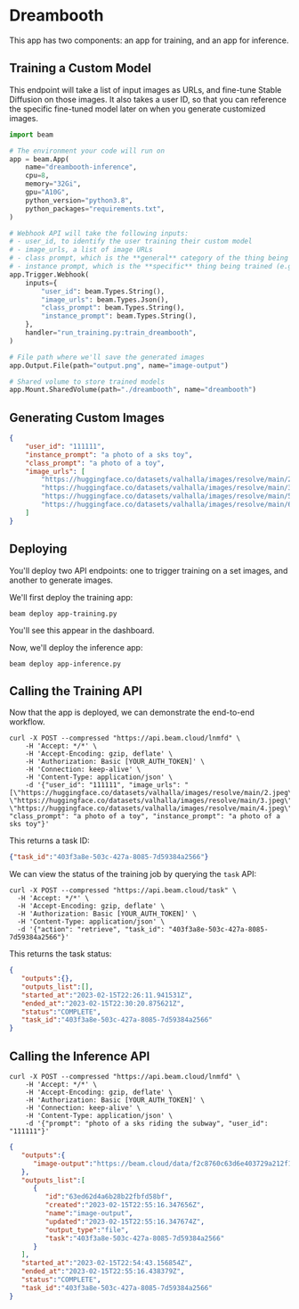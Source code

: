 # Dreambooth

This app has two components: an app for training, and an app for inference.

## Training a Custom Model

This endpoint will take a list of input images as URLs, and fine-tune Stable Diffusion on those images. It also takes a user ID, so that you can reference the specific fine-tuned model later on when you generate customized images.

```python
import beam

# The environment your code will run on
app = beam.App(
    name="dreambooth-inference",
    cpu=8,
    memory="32Gi",
    gpu="A10G",
    python_version="python3.8",
    python_packages="requirements.txt",
)

# Webhook API will take the following inputs:
# - user_id, to identify the user training their custom model
# - image_urls, a list of image URLs
# - class prompt, which is the **general** category of the thing being trained on (e.g. a person)
# - instance prompt, which is the **specific** thing being trained (e.g. a sks person)
app.Trigger.Webhook(
    inputs={
        "user_id": beam.Types.String(),
        "image_urls": beam.Types.Json(),
        "class_prompt": beam.Types.String(),
        "instance_prompt": beam.Types.String(),
    },
    handler="run_training.py:train_dreambooth",
)

# File path where we'll save the generated images
app.Output.File(path="output.png", name="image-output")

# Shared volume to store trained models
app.Mount.SharedVolume(path="./dreambooth", name="dreambooth")
```

## Generating Custom Images

```json
{
    "user_id": "111111",
    "instance_prompt": "a photo of a sks toy",
    "class_prompt": "a photo of a toy",
    "image_urls": [
        "https://huggingface.co/datasets/valhalla/images/resolve/main/2.jpeg",
        "https://huggingface.co/datasets/valhalla/images/resolve/main/3.jpeg",
        "https://huggingface.co/datasets/valhalla/images/resolve/main/5.jpeg",
        "https://huggingface.co/datasets/valhalla/images/resolve/main/6.jpeg",
    ]
}
```

## Deploying

You'll deploy two API endpoints: one to trigger training on a set images, and another to generate images.

We'll first deploy the training app:

```cURL
beam deploy app-training.py
```

You'll see this appear in the dashboard.

Now, we'll deploy the inference app:

```cURL
beam deploy app-inference.py
```

## Calling the Training API

Now that the app is deployed, we can demonstrate the end-to-end workflow.

```curl
curl -X POST --compressed "https://api.beam.cloud/lnmfd" \
    -H 'Accept: */*' \
    -H 'Accept-Encoding: gzip, deflate' \
    -H 'Authorization: Basic [YOUR_AUTH_TOKEN]' \
    -H 'Connection: keep-alive' \
    -H 'Content-Type: application/json' \
    -d '{"user_id": "111111", "image_urls": "[\"https://huggingface.co/datasets/valhalla/images/resolve/main/2.jpeg\", \"https://huggingface.co/datasets/valhalla/images/resolve/main/3.jpeg\", \"https://huggingface.co/datasets/valhalla/images/resolve/main/4.jpeg\"]", "class_prompt": "a photo of a toy", "instance_prompt": "a photo of a sks toy"}'
```

This returns a task ID:

```json
{"task_id":"403f3a8e-503c-427a-8085-7d59384a2566"}
```

We can view the status of the training job by querying the `task` API:

```curl
curl -X POST --compressed "https://api.beam.cloud/task" \
  -H 'Accept: */*' \
  -H 'Accept-Encoding: gzip, deflate' \
  -H 'Authorization: Basic [YOUR_AUTH_TOKEN]' \
  -H 'Content-Type: application/json' \
  -d '{"action": "retrieve", "task_id": "403f3a8e-503c-427a-8085-7d59384a2566"}'
```

This returns the task status:

```json
{
   "outputs":{},
   "outputs_list":[],
   "started_at":"2023-02-15T22:26:11.941531Z",
   "ended_at":"2023-02-15T22:30:20.875621Z",
   "status":"COMPLETE",
   "task_id":"403f3a8e-503c-427a-8085-7d59384a2566"
}
```

## Calling the Inference API

```curl
curl -X POST --compressed "https://api.beam.cloud/lnmfd" \
    -H 'Accept: */*' \
    -H 'Accept-Encoding: gzip, deflate' \
    -H 'Authorization: Basic [YOUR_AUTH_TOKEN]' \
    -H 'Connection: keep-alive' \
    -H 'Content-Type: application/json' \
    -d '{"prompt": "photo of a sks riding the subway", "user_id": "111111"}'
```

```json
{
   "outputs":{
      "image-output":"https://beam.cloud/data/f2c8760c63d6e403729a212f1c19b597692b1c26c1c65"
   },
   "outputs_list":[
      {
         "id":"63ed62d4a6b28b22fbfd58bf",
         "created":"2023-02-15T22:55:16.347656Z",
         "name":"image-output",
         "updated":"2023-02-15T22:55:16.347674Z",
         "output_type":"file",
         "task":"403f3a8e-503c-427a-8085-7d59384a2566"
      }
   ],
   "started_at":"2023-02-15T22:54:43.156854Z",
   "ended_at":"2023-02-15T22:55:16.438379Z",
   "status":"COMPLETE",
   "task_id":"403f3a8e-503c-427a-8085-7d59384a2566"
}
```
